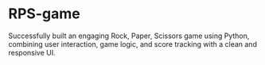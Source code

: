 # RPS-game
Successfully built an engaging Rock, Paper, Scissors game using Python, combining user interaction, game logic, and score tracking with a clean and responsive UI.
